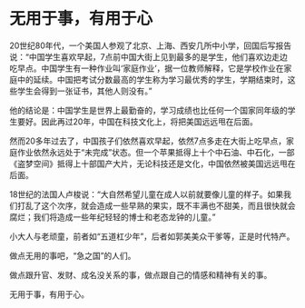 # 无用于事，有用于心

20世纪80年代，一个美国人参观了北京、上海、西安几所中小学，回国后写报告说：“中国学生喜欢早起，7点前中国大街上见到最多的是学生，他们喜欢边走边吃早点。中国学生有一种作业叫‘家庭作业’，据一位教师解释，它是学校作业在家庭中的延续。中国把考试分数最高的学生称为学习最优秀的学生，学期结束时，这些学生会得到一张证书，其他人则没有。” 

他的结论是：中国学生是世界上最勤奋的，学习成绩也比任何一个国家同年级的学生要好。因此再过20年，中国在科技文化上，将把美国远远甩在后面。 

然而20多年过去了，中国孩子们依然喜欢早起，依然7点多走在大街上吃早点，家庭作业依然永远处于“未完成”状态。但一个苹果抵得上十个中石油、中石化，一部《盗梦空间》抵得上十部国产大片，无论科技还是文化，中国依然被美国远远甩在后面。 

18世纪的法国人卢梭说：“大自然希望儿童在成人以前就要像儿童的样子。如果我们打乱了这个次序，就会造成一些早熟的果实，既不丰满也不甜美，而且很快就会腐烂；我们将造成一些年纪轻轻的博士和老态龙钟的儿童。” 

小大人与老顽童，前者如“五道杠少年”，后者如郭美美众干爹等，正是时代特产。 

做点无用的事吧，“急之国”的人们。 

做点跟升官、发财、成名没关系的事，做点跟自己的情感和精神有关的事。 

无用于事，有用于心。